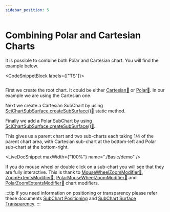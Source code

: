 ```yaml
---
sidebar_position: 5
---
```


# Combining Polar and Cartesian Charts

It is possible to combine both Polar and Cartesian chart. You will find the example below.

<CodeSnippetBlock labels={["TS"]}>
```ts {24-26,39,62,50-51,92-93} showLineNumbers file=./Basic/demo.ts
```
</CodeSnippetBlock>

First we create the root chart. It could be either [Cartesian:blue_book:](https://www.scichart.com/documentation/js/v4/typedoc/classes/scichartsurface.html) or [Polar:blue_book:](https://www.scichart.com/documentation/js/v4/typedoc/classes/scichartpolarsurface.html). In our example we are using the Cartesian one.

Next we create a Cartesian SubChart by using [SciChartSubSurface.createSubSurface():blue_book:](https://www.scichart.com/documentation/js/v4/typedoc/classes/scichartsubsurface.html#createsubsurface) static method.

Finally we add a Polar SubChart by using [SciChartSubSurface.createSubSurface():blue_book:](https://www.scichart.com/documentation/js/v4/typedoc/classes/scichartsubsurface.html#createsubsurface).

This gives us a parent chart and two sub-charts each taking 1/4 of the parent chart area, with Cartesian sub-chart at the bottom-left and Polar sub-chart at the bottom-right. 

<LiveDocSnippet maxWidth={"100%"} name="./Basic/demo" />

If you do mouse wheel or double click on a sub-chart you will see that they are fully interactive. This is thank to [MouseWheelZoomModifier:blue_book:](https://www.scichart.com/documentation/js/v4/typedoc/classes/mousewheelzoommodifier.html), [ZoomExtentsModifier:blue_book:](https://www.scichart.com/documentation/js/v4/typedoc/classes/zoomextentsmodifier.html), [PolarMouseWheelZoomModifier:blue_book:](https://www.scichart.com/documentation/js/v4/typedoc/classes/polarmousewheelzoommodifier.html) and [PolarZoomExtentsModifier:blue_book:](https://www.scichart.com/documentation/js/v4/typedoc/classes/polarzoomextentsmodifier.html) chart modifiers.

:::tip
If you need information on positioning or transparency please refer these documents [SubChart Positioning](/2d-charts/subcharts-api/sub-charts-positioning) and [SubChart Surface Transparency](/2d-charts/subcharts-api/sub-chart-sub-surface-transparency).
:::
